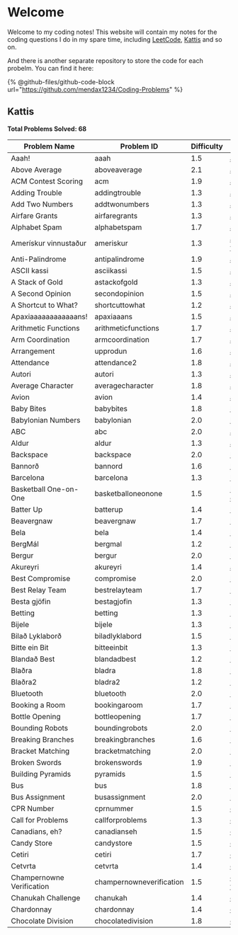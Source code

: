 # Welcome

Welcome to my coding notes! This website will contain my notes for the coding questions I do in my spare time, including [LeetCode](https://leetcode.com/u/mendax1234/), [Kattis](https://open.kattis.com/users/wenbo-daniel-zhu) and so on.

And there is another separate repository to store the code for each probelm. You can find it here:

{% @github-files/github-code-block url="https://github.com/mendax1234/Coding-Problems" %}

## Kattis

**Total Problems Solved: 68**

| Problem Name              | Problem ID               | Difficulty | Explanation                                                                        | Language |
| ------------------------- | ------------------------ | ---------- | ---------------------------------------------------------------------------------- | -------- |
| Aaah!                     | aaah                     | 1.5        | [aaah.md](kattis/easy/aaah.md "mention")                                           | C        |
| Above Average             | aboveaverage             | 2.1        | [above-average.md](kattis/easy/above-average.md "mention")                         | C        |
| ACM Contest Scoring       | acm                      | 1.9        | [acm-contest-scoring.md](kattis/easy/acm-contest-scoring.md "mention")             | C        |
| Adding Trouble            | addingtrouble            | 1.3        | [adding-trouble.md](kattis/easy/adding-trouble.md "mention")                       | C        |
| Add Two Numbers           | addtwonumbers            | 1.3        | [add-two-numbers.md](kattis/easy/add-two-numbers.md "mention")                     | C        |
| Airfare Grants            | airfaregrants            | 1.3        | [airfare-grants.md](kattis/easy/airfare-grants.md "mention")                       | C        |
| Alphabet Spam             | alphabetspam             | 1.7        | [alphabet-spam.md](kattis/easy/alphabet-spam.md "mention")                         | C        |
| Amerískur vinnustaður     | ameriskur                | 1.3        | [ameriskur-vinnustadur.md](kattis/easy/ameriskur-vinnustadur.md "mention")         | C        |
| Anti-Palindrome           | antipalindrome           | 1.9        | [anti-palindrome.md](kattis/easy/anti-palindrome.md "mention")                     | C        |
| ASCII kassi               | asciikassi               | 1.5        | [ascii-kassi.md](kattis/easy/ascii-kassi.md "mention")                             | C        |
| A Stack of Gold           | astackofgold             | 1.3        | [a-stack-of-gold.md](kattis/easy/a-stack-of-gold.md "mention")                     | C        |
| A Second Opinion          | secondopinion            | 1.5        | [a-second-opinion.md](kattis/easy/a-second-opinion.md "mention")                   | C        |
| A Shortcut to What?       | shortcuttowhat           | 1.2        | [a-shortcut-to-what.md](kattis/easy/a-shortcut-to-what.md "mention")               | C        |
| Apaxiaaaaaaaaaaaans!      | apaxiaaans               | 1.5        | [apaxiaaaaaaaaaaaans.md](kattis/easy/apaxiaaaaaaaaaaaans.md "mention")             | C        |
| Arithmetic Functions      | arithmeticfunctions      | 1.7        | [arithmetic-functions.md](kattis/easy/arithmetic-functions.md "mention")           | C        |
| Arm Coordination          | armcoordination          | 1.7        | [arm-coordination.md](kattis/easy/arm-coordination.md "mention")                   | C        |
| Arrangement               | upprodun                 | 1.6        | [arrangement.md](kattis/easy/arrangement.md "mention")                             | C        |
| Attendance                | attendance2              | 1.8        | [attendance.md](kattis/easy/attendance.md "mention")                               | C        |
| Autori                    | autori                   | 1.3        | [autori.md](kattis/easy/autori.md "mention")                                       | C        |
| Average Character         | averagecharacter         | 1.8        | [average-character.md](kattis/easy/average-character.md "mention")                 | C        |
| Avion                     | avion                    | 1.4        | [avion.md](kattis/easy/avion.md "mention")                                         | C        |
| Baby Bites                | babybites                | 1.8        | [baby-bites.md](kattis/easy/baby-bites.md "mention")                               | C        |
| Babylonian Numbers        | babylonian               | 2.0        | [babylonian-numbers.md](kattis/easy/babylonian-numbers.md "mention")               | C        |
| ABC                       | abc                      | 2.0        | [abc.md](kattis/easy/abc.md "mention")                                             | C        |
| Aldur                     | aldur                    | 1.3        | [aldur.md](kattis/easy/aldur.md "mention")                                         | C        |
| Backspace                 | backspace                | 2.0        | [backspace.md](kattis/easy/backspace.md "mention")                                 | C        |
| Bannorð                   | bannord                  | 1.6        | [bannord.md](kattis/easy/bannord.md "mention")                                     | C        |
| Barcelona                 | barcelona                | 1.3        | [barcelona.md](kattis/easy/barcelona.md "mention")                                 | C        |
| Basketball One-on-One     | basketballoneonone       | 1.5        | [basketball-one-on-one.md](kattis/easy/basketball-one-on-one.md "mention")         | C        |
| Batter Up                 | batterup                 | 1.4        | [batter-up.md](kattis/easy/batter-up.md "mention")                                 | C        |
| Beavergnaw                | beavergnaw               | 1.7        | [beavergnaw.md](kattis/easy/beavergnaw.md "mention")                               | C        |
| Bela                      | bela                     | 1.4        | [bela.md](kattis/easy/bela.md "mention")                                           | C        |
| BergMál                   | bergmal                  | 1.2        | [bergmal.md](kattis/easy/bergmal.md "mention")                                     | C        |
| Bergur                    | bergur                   | 2.0        | [bergur.md](kattis/easy/bergur.md "mention")                                       | C        |
| Akureyri                  | akureyri                 | 1.4        | [akureyri.md](kattis/easy/akureyri.md "mention")                                   | C        |
| Best Compromise           | compromise               | 2.0        | [best-compromise.md](kattis/easy/best-compromise.md "mention")                     | C        |
| Best Relay Team           | bestrelayteam            | 1.7        | [best-relay-team.md](kattis/easy/best-relay-team.md "mention")                     | C        |
| Besta gjöfin              | bestagjofin              | 1.3        | [besta-gjofin.md](kattis/easy/besta-gjofin.md "mention")                           | C        |
| Betting                   | betting                  | 1.3        | [betting.md](kattis/easy/betting.md "mention")                                     | C        |
| Bijele                    | bijele                   | 1.3        | [bijele.md](kattis/easy/bijele.md "mention")                                       | C        |
| Bilað Lyklaborð           | biladlyklabord           | 1.5        | [bilad-lyklabord.md](kattis/easy/bilad-lyklabord.md "mention")                     | C        |
| Bitte ein Bit             | bitteeinbit              | 1.3        | [bitte-ein-bit.md](kattis/easy/bitte-ein-bit.md "mention")                         | C        |
| Blandað Best              | blandadbest              | 1.2        | [blandad-best.md](kattis/easy/blandad-best.md "mention")                           | C        |
| Blaðra                    | bladra                   | 1.8        | [bladra.md](kattis/easy/bladra.md "mention")                                       | C        |
| Blaðra2                   | bladra2                  | 1.2        | [bladra2.md](kattis/easy/bladra2.md "mention")                                     | C        |
| Bluetooth                 | bluetooth                | 2.0        | [bluetooth.md](kattis/easy/bluetooth.md "mention")                                 | C        |
| Booking a Room            | bookingaroom             | 1.7        | [booking-a-room.md](kattis/easy/booking-a-room.md "mention")                       | C        |
| Bottle Opening            | bottleopening            | 1.7        | [bottle-opening.md](kattis/easy/bottle-opening.md "mention")                       | C        |
| Bounding Robots           | boundingrobots           | 2.0        | [bounding-robots.md](kattis/easy/bounding-robots.md "mention")                     | C        |
| Breaking Branches         | breakingbranches         | 1.6        | [breaking-branches.md](kattis/easy/breaking-branches.md "mention")                 | C        |
| Bracket Matching          | bracketmatching          | 2.0        | [bracket-matching.md](kattis/easy/bracket-matching.md "mention")                   | C        |
| Broken Swords             | brokenswords             | 1.9        | [broken-swords.md](kattis/easy/broken-swords.md "mention")                         | C        |
| Building Pyramids         | pyramids                 | 1.5        | [building-pyramids.md](kattis/easy/building-pyramids.md "mention")                 | C        |
| Bus                       | bus                      | 1.8        | [bus.md](kattis/easy/bus.md "mention")                                             | C        |
| Bus Assignment            | busassignment            | 2.0        | [bus-assignment.md](kattis/easy/bus-assignment.md "mention")                       | C        |
| CPR Number                | cprnummer                | 1.5        | [cpr-number.md](kattis/easy/cpr-number.md "mention")                               | C        |
| Call for Problems         | callforproblems          | 1.3        | [call-for-problems.md](kattis/easy/call-for-problems.md "mention")                 | C        |
| Canadians, eh?            | canadianseh              | 1.5        | [canadians-eh.md](kattis/easy/canadians-eh.md "mention")                           | C        |
| Candy Store               | candystore               | 1.5        | [candy-store.md](kattis/easy/candy-store.md "mention")                             | C        |
| Cetiri                    | cetiri                   | 1.7        | [cetiri.md](kattis/easy/cetiri.md "mention")                                       | C        |
| Cetvrta                   | cetvrta                  | 1.4        | [cetvrta.md](kattis/easy/cetvrta.md "mention")                                     | C        |
| Champernowne Verification | champernowneverification | 1.5        | [champernowne-verification.md](kattis/easy/champernowne-verification.md "mention") | C        |
| Chanukah Challenge        | chanukah                 | 1.4        | [chanukah-challenge.md](kattis/easy/chanukah-challenge.md "mention")               | C        |
| Chardonnay                | chardonnay               | 1.4        | [chardonnay.md](kattis/easy/chardonnay.md "mention")                               | C        |
| Chocolate Division        | chocolatedivision        | 1.8        | [chocolate-division.md](kattis/easy/chocolate-division.md "mention")               | C        |
